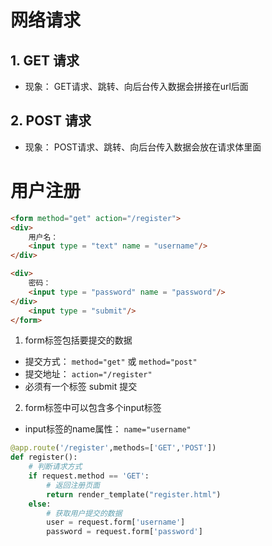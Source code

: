 # 网络请求

## 1. GET 请求
- 现象： GET请求、跳转、向后台传入数据会拼接在url后面

## 2. POST 请求
- 现象： POST请求、跳转、向后台传入数据会放在请求体里面

# 用户注册

```html
<form method="get" action="/register">
<div>
    用户名：
    <input type = "text" name = "username"/>
</div>

<div>
    密码：
    <input type = "password" name = "password"/>
</div>
    <input type = "submit"/>
</form>
```
1. form标签包括要提交的数据
- 提交方式： `method="get"` 或 `method="post"`
- 提交地址： `action="/register"`
- 必须有一个标签 submit 提交
2. form标签中可以包含多个input标签
- input标签的name属性： `name="username"`

```python
@app.route('/register',methods=['GET','POST'])
def register():
    # 判断请求方式
    if request.method == 'GET':
        # 返回注册页面
        return render_template("register.html")
    else:
        # 获取用户提交的数据
        user = request.form['username']
        password = request.form['password']
 ```